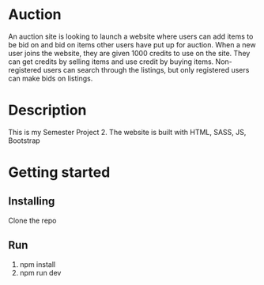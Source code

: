 # Auction
An auction site is looking to launch a website where users can add items to be bid on and bid on items other users have put up for auction.
When a new user joins the website, they are given 1000 credits to use on the site. They can get credits by selling items and use credit by buying items. Non-registered users can search through the listings, but only registered users can make bids on listings.

# Description
This is my Semester Project 2. The website is built with HTML, SASS, JS, Bootstrap

# Getting started
## Installing 
Clone the repo

## Run
1. npm install
2. npm run dev

